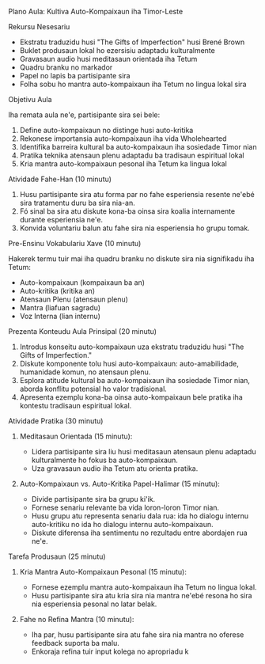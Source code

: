 Plano Aula: Kultiva Auto-Kompaixaun iha Timor-Leste

Rekursu Nesesariu

- Ekstratu traduzidu husi "The Gifts of Imperfection" husi Brené Brown
- Buklet produsaun lokal ho ezersisiu adaptadu kulturalmente
- Gravasaun audio husi meditasaun orientada iha Tetum
- Quadru branku no markador
- Papel no lapis ba partisipante sira
- Folha sobu ho mantra auto-kompaixaun iha Tetum no lingua lokal sira

Objetivu Aula

Iha remata aula ne'e, partisipante sira sei bele:
1. Define auto-kompaixaun no distinge husi auto-kritika
2. Rekonese importansia auto-kompaixaun iha vida Wholehearted
3. Identifika barreira kultural ba auto-kompaixaun iha sosiedade Timor nian
4. Pratika teknika atensaun plenu adaptadu ba tradisaun espiritual lokal
5. Kria mantra auto-kompaixaun pesonal iha Tetum ka lingua lokal

Atividade Fahe-Han (10 minutu)

1. Husu partisipante sira atu forma par no fahe esperiensia resente ne'ebé sira tratamentu duru ba sira nia-an.
2. Fó sinal ba sira atu diskute kona-ba oinsa sira koalia internamente durante esperiensia ne'e.
3. Konvida voluntariu balun atu fahe sira nia esperiensia ho grupu tomak.

Pre-Ensinu Vokabulariu Xave (10 minutu)

Hakerek termu tuir mai iha quadru branku no diskute sira nia signifikadu iha Tetum:
- Auto-kompaixaun (kompaixaun ba an)
- Auto-kritika (kritika an)
- Atensaun Plenu (atensaun plenu)
- Mantra (liafuan sagradu)
- Voz Interna (lian internu)

Prezenta Konteudu Aula Prinsipal (20 minutu)

1. Introdus konseitu auto-kompaixaun uza ekstratu traduzidu husi "The Gifts of Imperfection."
2. Diskute komponente tolu husi auto-kompaixaun: auto-amabilidade, humanidade komun, no atensaun plenu.
3. Esplora atitude kultural ba auto-kompaixaun iha sosiedade Timor nian, aborda konflitu potensial ho valor tradisional.
4. Apresenta ezemplu kona-ba oinsa auto-kompaixaun bele pratika iha kontestu tradisaun espiritual lokal.

Atividade Pratika (30 minutu)

1. Meditasaun Orientada (15 minutu):
   - Lidera partisipante sira liu husi meditasaun atensaun plenu adaptadu kulturalmente ho fokus ba auto-kompaixaun.
   - Uza gravasaun audio iha Tetum atu orienta pratika.

2. Auto-Kompaixaun vs. Auto-Kritika Papel-Halimar (15 minutu):
   - Divide partisipante sira ba grupu ki'ik.
   - Fornese senariu relevante ba vida loron-loron Timor nian.
   - Husu grupu atu representa senariu dala rua: ida ho dialogu internu auto-kritiku no ida ho dialogu internu auto-kompaixaun.
   - Diskute diferensa iha sentimentu no rezultadu entre abordajen rua ne'e.

Tarefa Produsaun (25 minutu)

1. Kria Mantra Auto-Kompaixaun Pesonal (15 minutu):
   - Fornese ezemplu mantra auto-kompaixaun iha Tetum no lingua lokal.
   - Husu partisipante sira atu kria sira nia mantra ne'ebé resona ho sira nia esperiensia pesonal no latar belak.

2. Fahe no Refina Mantra (10 minutu):
   - Iha par, husu partisipante sira atu fahe sira nia mantra no oferese feedback suporta ba malu.
   - Enkoraja refina tuir input kolega no apropriadu k